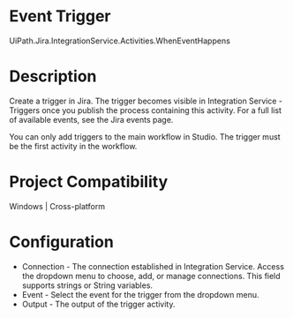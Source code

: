 ﻿# Event Trigger

UiPath.Jira.IntegrationService.Activities.WhenEventHappens

# Description

Create a trigger in Jira. The trigger becomes visible in Integration Service - Triggers
                once you publish the process containing this activity. For a full list of available
                events, see the Jira events page.

You can only add triggers to the main workflow in Studio. The trigger must be the first activity in the workflow.

# Project Compatibility

Windows | Cross-platform

# Configuration

* Connection - The connection established in Integration Service. Access the dropdown menu to choose, add, or manage connections. This field supports strings or String variables.
* Event - Select the event for the trigger from the dropdown menu.
* Output - The output of the trigger activity.
